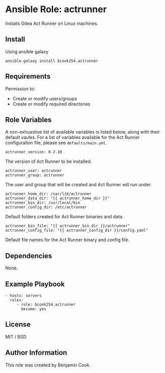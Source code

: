 Ansible Role: actrunner
=========

Installs Gitea Act Runner on Linux machines.

Install
-------
Using ansible galaxy

`ansible-galaxy install bcook254.actrunner`

Requirements
------------

Permission to:
  - Create or modify users/groups
  - Create or modify required directories

Role Variables
--------------
A non-exhuastive list of available variables is listed below, along with their default vaules. For a list of variables available for the Act Runner configuration file, please see `defaults/main.yml`.

    actrunner_version: 0.2.10

The version of Act Runner to be installed.

    actrunner_user: actrunner
    actrunner_group: actrunner

The user and group that will be created and Act Runner will run under.

    actrunner_home_dir: /var/lib/actrunner
    actrunner_data_dir: "{{ actrunner_home_dir }}"
    actrunner_bin_dir: /usr/local/bin
    actrunner_config_dir: /etc/actrunner

Default folders created for Act Runner binaries and data.

    actrunner_bin_file: "{{ actrunner_bin_dir }}/actrunner"
    actrunner_config_file: "{{ actrunner_config_dir }}/config.yaml"

Default file names for the Act Runner binary and config file.

Dependencies
------------

None.

Example Playbook
----------------

    - hosts: servers
      roles:
         - role: bcook254.actrunner
           become: yes

License
-------

MIT / BSD

Author Information
------------------

This role was created by Benjamin Cook.
